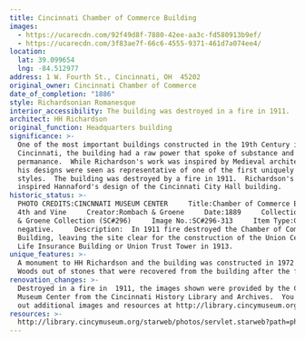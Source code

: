 ```yaml
---
title: Cincinnati Chamber of Commerce Building
images:
  - https://ucarecdn.com/92f49d8f-7880-42ee-aa3c-fd580913b9ef/
  - https://ucarecdn.com/3f83ae7f-66c6-4555-9371-461d7a074ee4/
location:
  lat: 39.099654
  lng: -84.512977
address: 1 W. Fourth St., Cincinnati, OH  45202
original_owner: Cincinnati Chamber of Commerce
date_of_completion: "1886"
style: Richardsonian Romanesque
interior_accessibility: The building was destroyed in a fire in 1911.
architect: HH Richardson
original_function: Headquarters building
significance: >-
  One of the most important buildings constructed in the 19th Century in
  Cincinnati, the building had a raw power that spoke of substance and
  permanance.  While Richardson's work was inspired by Medieval architecture,
  his designs were seen as representative of one of the first uniquely American
  styles.  The building was destroyed by a fire in 1911.  Richardson's designs
  inspired Hannaford's design of the Cincinnati City Hall building.
historic_status: >-
  PHOTO CREDITS:CINCNNATI MUSEUM CENTER     Title:Chamber of Commerce Building,
  4th and Vine     Creator:Rombach & Groene     Date:1889     Collection:Rombach
  & Groene Collection (SC#296)     Image No.:SC#296-313     Item Type:Glass
  negative.     Description:  In 1911 fire destroyed the Chamber of Commerce
  Building, leaving the site clear for the construction of the Union Central
  Life Insurance Building or Union Trust Tower in 1913.
unique_features: >-
  A monument to HH Richardson and the building was constructed in 1972 in Burnet
  Woods out of stones that were recovered from the building after the fire.
renovation_changes: >-
  Destroyed in a fire in  1911, the images shown were provided by the Cincinnati
  Museum Center from the Cincinnati History Library and Archives.  You can check
  out additional images and resources at http://library.cincymuseum.org.
resources: >-
  http://library.cincymuseum.org/starweb/photos/servlet.starweb?path=photos/photo-session.web
---
```

